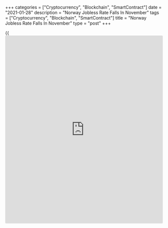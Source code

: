 +++
categories = ["Cryptocurrency", "Blockchain", "SmartContract"]
date = "2021-01-28"
description = "Norway Jobless Rate Falls In November"
tags = ["Cryptocurrency", "Blockchain", "SmartContract"]
title = "Norway Jobless Rate Falls In November"
type = "post"
+++

{{<iframe id="large-banner" src="https://www.bounty.group/#slide=1.0" width="100%" height="600" scrolling="no" style="border: 0px solid rgb(216, 221, 230); border-radius: 3px;">}}

Norway's jobless rate declined in November, the labor force survey data
from Statistics Norway showed Thursday.

The unemployment rate dropped 0.2 percentage points from August to 5
percent in November.

The number of unemployed decreased 6,000 to 143,000 in November. At the
same time, employment increased by 16,000 to 2.7 million.

The unemployment rate for November indicates the average for October to
December and that for August, reflects the average for July to
September.

In the fourth quarter, the jobless rate rose by 1 percentage points from
the last year to 4.8 percent.

The number of unemployed persons increased to 137,000 from 108,000 in
the fourth quarter of 2019. There were 2.706 million employed persons,
which was 26,000 fewer than in the same quarter of the previous year,
data showed.

For comments and feedback [contact](https://www.playgroundfx.com/contact/): editorial@rtt[news](https://www.letsplayfx.com/blog/forex-news-website/).com

[Economic News][1]

 **What parts of the world are seeing the best (and worst) economic
performances lately? Click[here][2] to check out our [Econ Scorecard][2]
and find out! See up-to-the-moment [ranking](https://www.playgroundfx.com/blog/crypto-exchange-ranking/)s for the best and worst
performers in [GDP][2], [unemployment rate][3], [inflation][4] and much
more.**

   1. www.rtt[news](https://www.letsplayfx.com/blog/forex-news-website/).com/Content/EconomicNews.aspx
   2. www.rtt[news](https://www.letsplayfx.com/blog/forex-news-website/).com/economic-scorecard/world-rank/GDP/highest-performance.aspx
   3. www.rtt[news](https://www.letsplayfx.com/blog/forex-news-website/).com/economic-scorecard/world-rank/unemployment-rate/lowest-performance.aspx
   4. www.rtt[news](https://www.letsplayfx.com/blog/forex-news-website/).com/economic-scorecard/world-rank/CPI/highest-performance.aspx